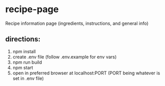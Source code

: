 # recipe-page

Recipe information page (ingredients, instructions, and general info)

## directions:

1. npm install
2. create .env file (follow .env.example for env vars)
3. npm run build
4. npm start
5. open in preferred browser at localhost:PORT (PORT being whatever is set in .env file)
